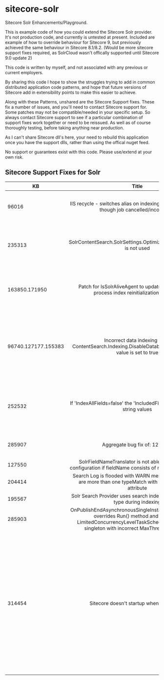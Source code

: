 # sitecore-solr
Sitecore Solr Enhancements/Playground.

This is example code of how you could extend the Sitecore Solr provider.
It's not production code, and currently is untested at present.
Included are example of how to override behaviour for Sitecore 9, but previously achieved the same behaviour in Sitecore 8.1/8.2. (Would be more sitecore support fixes required, as SolrCloud wasn't offically supported until Sitecore 9.0 update 2)

This code is written by myself, and not associated with any previous or current employers.

By sharing this code I hope to show the struggles trying to add in common distributed application code patterns,
and hope that future versions of Sitecore add in extensibility points to make this easier to achieve.

Along with these Patterns, unshared are the Sitecore Support fixes.
These fix a number of issues, and you'll need to contact Sitecore support for.
Some patches may not be compatible/needed in your specific setup.
So always contact Sitecore support to see if a particular combination of support fixes work together or need to be reissued.
As well as of course thoroughly testing, before taking anything near production.

As I can't share Sitecore dll's here, your need to rebuild this application once you have the support dlls, rather than using the offical nuget feed.

No support or guarantees exist with this code.
Please use/extend at your own risk. 

## Sitecore Support Fixes for Solr ##

| KB        | Title           | Description | Notes  |
| ------------- |:-------------:| -----:| -----:|
| 96016      | IIS recycle - switches alias on indexing job complete, even though job cancelled/incomplete | Without this fix, can get incomplete/partially rebuilt index going live | Fixed in Sitecore 9 initial release [Sitecore Support Github 96016](https://github.com/SitecoreSupport/Sitecore.Support.96016) |
| 235313     | SolrContentSearch.SolrSettings.OptimizeOnRebuildEnabled is not used   | Without this fix, you'll be triggering an Optimise operation on Solr, which can cause a latency spike |  Bug fix was in 96016 but omitted when integrated in the product, if you don't need 96016 as on Sitecore 9, then use this one instead |
| 163850.171950 | Patch for IsSolrAliveAgent to update SolrStatus and process index reinitialization correctly  | Without this patch, indexing won't reinitialise correctly when Solr comes back online, if Solr was down when sitecore starts up  |   [Sitecore Support Github 163850.171950](https://github.com/SitecoreSupport/Sitecore.Support.163850.171950)  |
| 96740.127177.155383 | Incorrect data indexing if the ContentSearch.Indexing.DisableDatabaseCaches setting value is set to true | If you have this setting enabled, without this patch, you can get the wrong version of an item being indexed, and sometime duplicates copies of an item in the index | [Sitecore Support Github 96740.127177.155383](https://github.com/SitecoreSupport/Sitecore.Support.127177.155383) |
| 252532 | If 'IndexAllFields=false' the 'IncludedFields' are indexed as string values | Without this patch, your multivalues fields will be indexed as strings not collections and you won't be able to queries won't work as expected | New bug in Sitecore 9 [Sitecore Support Github 252532](https://github.com/SitecoreSupport/Sitecore.Support.252532) |
| 285907 | Aggregate bug fix of: 127550: | Without this, you may find your rebuild speeds are slower in sitecore 9 | New bug in Sitecore 9, contact sitecore support for Aggregate bug fix|
| 127550 | SolrFieldNameTranslator is not able to resolve field configuration if fieldName consists of more than one word. | See 285907 | See 285907|
| 204414 | Search Log is flooded with WARN messages when there are more than one typeMatch with the same "type" attribute | See 285907 | See 285907|
| 195567 | Solr Search Provider uses search index to determine field type during indexing | See 285907 | See 285907|
| 285903 | OnPublishEndAsynchronousSingleInstanceStrategy which overrides Run() method and initializes LimitedConcurrencyLevelTaskSchedulerForIndexing singleton with incorrect MaxThreadLimit value | See 285907 | See 285907, fix for just [285903 available on github](https://github.com/SitecoreSupport/Sitecore.Support.285903)|
| 314454 | Sitecore doesn't startup when Solr Down. | 1) If you have enough indexes, the timeout on initialisation from each index run in sequence can result in Sitecore not being starting up in the allowed time. 2) Retry logic for SolrCloud aliases. 3) Retry logic for initialising Indexes 4) Exception handling in IsOnline index check. 5) Initialisation of indexes to not be interupted if Solr is unavailable, to initialise what can and retry later. | Included in hotfix 323662-1 built specifically for Sitecore 9.0 update 2. |


